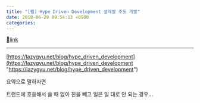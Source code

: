 ```yaml
---
title: "[펌] Hype Driven Development 설레발 주도 개발"
date: 2018-06-29 09:54:13 +0900
categories: 
---
```

[🔗link](http://www.mins01.com/mh/tech/read/1169)
***


[https://lazygyu.net/blog/hype_driven_development](https://lazygyu.net/blog/hype_driven_development "https://lazygyu.net/blog/hype_driven_development")  


요약으로 말하자면

트랜드에 호응해서 쓸 때 없이 진을 빼고 일은 일 대로 안 되는 경우...


